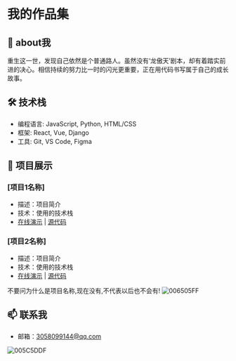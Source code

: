# 我的作品集

## 👋 about我
重生这一世，发现自己依然是个普通路人。虽然没有‘龙傲天’剧本，却有着踏实前进的决心。相信持续的努力比一时的闪光更重要，正在用代码书写属于自己的成长故事。

## 🛠 技术栈
- 编程语言: JavaScript, Python, HTML/CSS
- 框架: React, Vue, Django
- 工具: Git, VS Code, Figma


## 📁 项目展示

### [项目1名称]
- 描述：项目简介
- 技术：使用的技术栈
- [在线演示]() | [源代码]()

### [项目2名称]
- 描述：项目简介
- 技术：使用的技术栈
- [在线演示]() | [源代码]()

不要问为什么是项目名称,现在没有,不代表以后也不会有!
![006505FF](https://github.com/user-attachments/assets/09d8c7d1-98fa-4c88-addf-03fd345f2e94)

## 📫 联系我
- 邮箱：3058099144@qq.com

![005C5DDF](https://github.com/user-attachments/assets/c212def4-6e50-4ebf-b11c-1e3423673eea)
